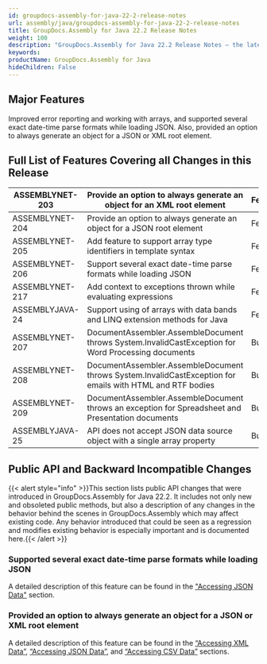 ```yaml
---
id: groupdocs-assembly-for-java-22-2-release-notes
url: assembly/java/groupdocs-assembly-for-java-22-2-release-notes
title: GroupDocs.Assembly for Java 22.2 Release Notes
weight: 100
description: "GroupDocs.Assembly for Java 22.2 Release Notes – the latest updates and fixes."
keywords: 
productName: GroupDocs.Assembly for Java
hideChildren: False
---
```

## Major Features

Improved error reporting and working with arrays, and supported several exact date-time parse formats while loading JSON. Also, provided an option to always generate an object for a JSON or XML root element.

## Full List of Features Covering all Changes in this Release

| ASSEMBLYNET-203 | Provide an option to always generate an object for an XML root element | Feature |
| --------------- | ------------------------------------------------------------ | ------- |
| ASSEMBLYNET-204 | Provide an option to always generate an object for a JSON root element | Feature |
| ASSEMBLYNET-205 | Add feature to support array type identifiers in template syntax | Feature |
| ASSEMBLYNET-206 | Support several exact date-time parse formats while loading JSON | Feature |
| ASSEMBLYNET-217 | Add context to exceptions thrown while evaluating expressions | Feature |
| ASSEMBLYJAVA-24 | Support using of arrays with data bands and LINQ extension methods for Java | Feature |
| ASSEMBLYNET-207 | DocumentAssembler.AssembleDocument throws System.InvalidCastException for Word Processing documents | Bug     |
| ASSEMBLYNET-208 | DocumentAssembler.AssembleDocument throws System.InvalidCastException for emails with HTML and RTF bodies | Bug     |
| ASSEMBLYNET-209 | DocumentAssembler.AssembleDocument throws an exception for Spreadsheet and Presentation documents | Bug     |
| ASSEMBLYJAVA-25 | API does not accept JSON data source object with a single array property | Bug     |

## Public API and Backward Incompatible Changes

{{< alert style="info" >}}This section lists public API changes that were introduced in GroupDocs.Assembly for Java 22.2. It includes not only new and obsoleted public methods, but also a description of any changes in the behavior behind the scenes in GroupDocs.Assembly which may affect existing code. Any behavior introduced that could be seen as a regression and modifies existing behavior is especially important and is documented here.{{< /alert >}}

### Supported several exact date-time parse formats while loading JSON

A detailed description of this feature can be found in the ["Accessing JSON Data"](https://docs.groupdocs.com/assembly/java/groupdocs-assembly-engine-apis/#accessing-json-data) section.

### Provided an option to always generate an object for a JSON or XML root element

A detailed description of this feature can be found in the [“Accessing XML Data”](https://docs.groupdocs.com/assembly/java/groupdocs-assembly-engine-apis/#accessing-xml-data), [“Accessing JSON Data”](https://docs.groupdocs.com/assembly/java/groupdocs-assembly-engine-apis/#accessing-json-data), and [“Accessing CSV Data”](https://docs.groupdocs.com/assembly/java/groupdocs-assembly-engine-apis/#accessing-csv-data) sections.